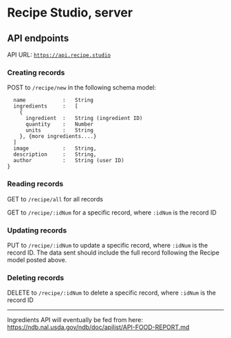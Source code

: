 # Recipe Studio, server

## API endpoints

API URL: [`https://api.recipe.studio`](https://api.recipe.studio)

### Creating records
POST to `/recipe/new` in the following schema model:

```{
  name            :   String
  ingredients     :   [  
    {
      ingredient  :   String (ingredient ID)
      quantity    :   Number
      units       :   String
    }, {more ingredients....}
  ]
  image           :   String,
  description     :   String,
  author          :   String (user ID)
}
```

### Reading records
GET to `/recipe/all` for all records

GET to `/recipe/:idNum` for a specific record, where `:idNum` is the record ID

### Updating records
PUT to `/recipe/:idNum` to update a specific record, where `:idNum` is the record ID. The data sent should include the full record following the Recipe model posted above.

### Deleting records
DELETE to `/recipe/:idNum` to delete a specific record, where `:idNum` is the record ID







---
Ingredients API will eventually be fed from here: https://ndb.nal.usda.gov/ndb/doc/apilist/API-FOOD-REPORT.md
